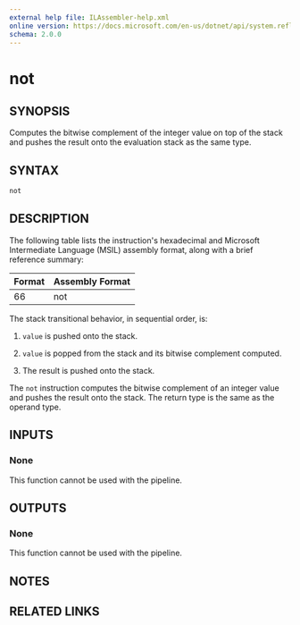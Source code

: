```yaml
---
external help file: ILAssembler-help.xml
online version: https://docs.microsoft.com/en-us/dotnet/api/system.reflection.emit.opcodes.not
schema: 2.0.0
---
```


# not

## SYNOPSIS

Computes the bitwise complement of the integer value on top of the stack and pushes the result onto the evaluation stack as the same type.

## SYNTAX

```powershell
not
```

## DESCRIPTION

The following table lists the instruction's hexadecimal and Microsoft Intermediate Language (MSIL) assembly format, along with a brief reference summary:

| Format | Assembly Format |
| ------ | --------------- |
| 66     | not             |

 The stack transitional behavior, in sequential order, is:

1.  `value` is pushed onto the stack.

2.  `value` is popped from the stack and its bitwise complement computed.

3.  The result is pushed onto the stack.

 The `not` instruction computes the bitwise complement of an integer value and pushes the result onto the stack. The return type is the same as the operand type.

## INPUTS

### None

This function cannot be used with the pipeline.

## OUTPUTS

### None

This function cannot be used with the pipeline.

## NOTES

## RELATED LINKS
